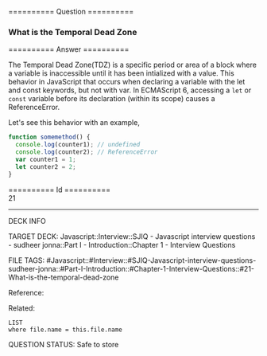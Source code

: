 ========== Question ==========  

### What is the Temporal Dead Zone  

========== Answer ==========  

The Temporal Dead Zone(TDZ) is a specific period or area of a block where a
variable is inaccessible until it has been intialized with a value. This
behavior in JavaScript that occurs when declaring a variable with the let and
const keywords, but not with var. In ECMAScript 6, accessing a `let` or `const`
variable before its declaration (within its scope) causes a ReferenceError.

Let's see this behavior with an example,

```javascript
function somemethod() {
  console.log(counter1); // undefined
  console.log(counter2); // ReferenceError
  var counter1 = 1;
  let counter2 = 2;
}
```

========== Id ==========  
21

---

DECK INFO

TARGET DECK: Javascript::Interview::SJIQ - Javascript interview questions - sudheer jonna::Part I - Introduction::Chapter 1 - Interview Questions

FILE TAGS: #Javascript::#Interview::#SJIQ-Javascript-interview-questions-sudheer-jonna::#Part-I-Introduction::#Chapter-1-Interview-Questions::#21-What-is-the-temporal-dead-zone

Reference:

Related:

```dataview
LIST
where file.name = this.file.name
```

QUESTION STATUS: Safe to store

